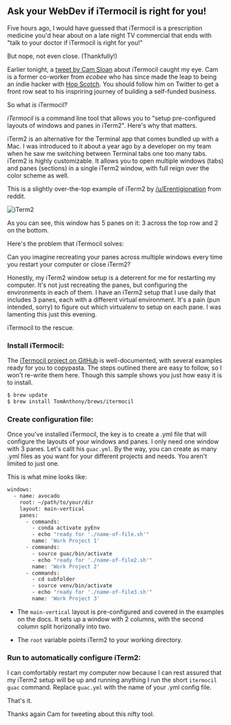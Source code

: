 ## Ask your WebDev if iTermocil is right for you! 

Five hours ago, I would have guessed that iTermocil is a prescription medicine you'd hear about on a late night TV commercial that ends with "talk to your doctor if iTermocil is right for you!"

But nope, not even close. (Thankfully!)

Earlier tonight, a [tweet by Cam Sloan](https://twitter.com/SloanCam/status/1354884078496083968) about iTermocil caught my eye. Cam is a former co-worker from *ecobee* who has since made the leap to being an indie hacker with [Hop Scotch](https://hopscotch.club/). You should follow him on Twitter to get a front row seat to his inspriring journey of building a self-funded business.

So what *is* iTermocil?

*iTermocil* is a command line tool that allows you to "setup pre-configured layouts of windows and panes in iTerm2". Here's why that matters.

iTerm2 is an alternative for the Terminal app that comes bundled up with a Mac. I was introduced to it about a year ago by a developer on my team when he saw me switching between Terminal tabs one too many tabs. iTerm2 is highly customizable. It allows you to open multiple windows (tabs) and panes (sections) in a single iTerm2 window, with full reign over the color scheme as well.

This is a slightly over-the-top example of iTerm2 by [/u/Erentigionation](https://www.reddit.com/r/unixporn/comments/85egh0/iterm2_with_tiling_windows_and_custom_green_theme/) from reddit.

![iTerm2](https://imgur.com/j8MXRnC.png)

As you can see, this window has 5 panes on it: 3 across the top row and 2 on the bottom.

Here's the problem that iTermocil solves:

Can you imagine recreating your panes across multiple windows every time you restart your computer or close iTerm2? 

Honestly, my iTerm2 window setup is a deterrent for me for restarting my computer. It's not just recreating the panes, but configuring the environments in each of them. I have an iTerm2 setup that I use daily that includes 3 panes, each with a different virtual environment. It's a pain (pun intended, sorry) to figure out which virtualenv to setup on each pane. I was lamenting this just this evening. 

iTermocil to the rescue.

### Install iTermocil:

The [iTermocil project on GitHub](https://github.com/TomAnthony/itermocil) is well-documented, with several examples ready for you to copypasta. The steps outlined there are easy to follow, so I won't re-write them here. Though this sample shows you just how easy it is to install.

```bash
$ brew update
$ brew install TomAnthony/brews/itermocil
```

### Create configuration file:

Once you've installed iTermocil, the key is to create a .yml file that will configure the layouts of your windows and panes. I only need one window with 3 panes. Let's callt his `guac.yml`. By the way, you can create as many .yml files as you want for your different projects and needs. You aren't limited to just one.

This is what mine looks like:

```bash
windows:
  - name: avocado
    root: ~/path/to/your/dir
    layout: main-vertical
    panes:
      - commands:
        - conda activate pyEnv
        - echo "ready for './name-of-file.sh'"
        name: 'Work Project 1'
      - commands:
        - source guac/bin/activate
        - echo "ready for './name-of-file2.sh'"
        name: 'Work Project 2'
      - commands: 
        - cd subfolder
        - source venv/bin/activate
        - echo "ready for './name-of-file3.sh'"
        name: 'Work Project 3'
```

* The `main-vertical` layout is pre-configured and covered in the examples on the docs. It sets up a window with 2 columns, with the second column split horizonally into two.

* The `root` variable points iTerm2 to your working directory.


### Run to automatically configure iTerm2:

I can comfortably restart my computer now because I can rest assured that my iTerm2 setup will be up and running anything I run the short `itermocil guac` command. Replace `guac.yml` with the name of your .yml config file.

That's it.

Thanks again Cam for tweeting about this nifty tool.
